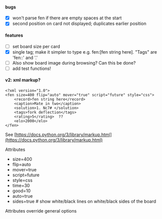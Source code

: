 #### bugs

- [x] won't parse fen if there are empty spaces at the start
- [x] second position on card not displayed; duplicates earlier position

#### features

- [ ] set board size per card
- [x] single tag; make it simpler to type e.g. fen:[fen string here]. "Tags" are 'fen::' and '.'
- [ ] Also show board image during browsing? Can this be done?
- [ ] add test functions!

#### v2: xml markup?
```
<?xml version="1.0">
<fen size=400 flip="auto" mover="true" script="future" style="css">
    <record>fen string here</record>
    <caption>Mate in two</caption>
    <solution>1. Nc7# </solution>
    <tags>fork deflection</tags>
    <rating>5</rating>  ??
    <elo>2000</elo>
</fen>
```

See [https://docs.python.org/3/library/markup.html](https://docs.python.org/3/library/markup.html)

Attributes
- size=400
- flip=auto
- mover=true
- script=future
- style=css
- time=30
- good=10 
- auto=true
- sides=true # show white/black lines on white/black sides of the board

Attributes override general options

